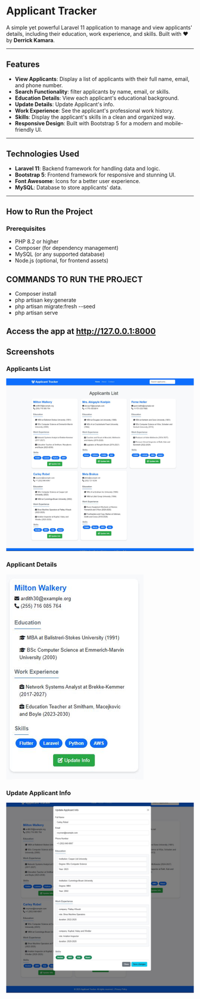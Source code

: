 # Applicant Tracker

A simple yet powerful Laravel 11 application to manage and view applicants' details, including their education, work experience, and skills. Built with ❤️ by **Derrick Kamara**.

---

## Features

- **View Applicants**: Display a list of applicants with their full name, email, and phone number.
- **Search Functionality**: filter applicants by name, email, or skills.
- **Education Details**: View each applicant's educational background.
- **Update Details**: Update Applicant's info.
- **Work Experience**: See the applicant's professional work history.
- **Skills**: Display the applicant's skills in a clean and organized way.
- **Responsive Design**: Built with Bootstrap 5 for a modern and mobile-friendly UI.

---

## Technologies Used

- **Laravel 11**: Backend framework for handling data and logic.
- **Bootstrap 5**: Frontend framework for responsive and stunning UI.
- **Font Awesome**: Icons for a better user experience.
- **MySQL**: Database to store applicants' data.

---

## How to Run the Project

### Prerequisites

- PHP 8.2 or higher
- Composer (for dependency management)
- MySQL (or any supported database)
- Node.js (optional, for frontend assets)

## COMMANDS TO RUN THE PROJECT

- Composer install
- php artisan key:generate
- php artisan migrate:fresh --seed
- php artisan serve

## Access the app at <http://127.0.0.1:8000>

## Screenshots

### Applicants List

![Applicants List](screenshots/applicant1.JPG)

### Applicant Details

![Applicant Details](screenshots/applicant3.JPG)

### Update Applicant Info

![Update Applicant Info](screenshots/applicant2.JPG)

